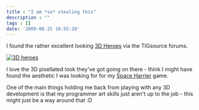 ```yaml
---
title : "I am *so* stealing this"
description : ""
tags : []
date: '2009-08-25 10:55:20'
---
```


I found the rather excellent looking <a href="http://www.3d-heroes.net/">3D Heroes</a> via the TIGsource forums.

<a href="http://s24.photobucket.com/albums/c12/b33rman/gamedev/?action=view&current=3dheroes.jpg" target="_blank"><img src="http://i24.photobucket.com/albums/c12/b33rman/gamedev/3dheroes.jpg" border="0" alt="3D heroes"></a>

I love the 3D pixellated look they've got going on there - think I might have found the aesthetic I was looking for for my <a href="/tags/space-harrier">Space Harrier</a> game.

One of the main things holding me back from playing with any 3D development is that my programmer art skills just aren't up to the job - this might just be a way around that :D

<!--more-->
